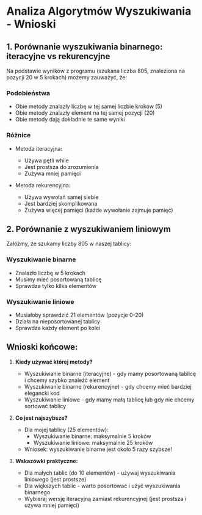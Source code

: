 # Analiza Algorytmów Wyszukiwania - Wnioski

## 1. Porównanie wyszukiwania binarnego: iteracyjne vs rekurencyjne

Na podstawie wyników z programu (szukana liczba 805, znaleziona na pozycji 20 w 5 krokach) możemy zauważyć, że:

### Podobieństwa
- Obie metody znalazły liczbę w tej samej liczbie kroków (5)
- Obie metody znalazły element na tej samej pozycji (20)
- Obie metody dają dokładnie te same wyniki

### Różnice
- Metoda iteracyjna:
  - Używa pętli while
  - Jest prostsza do zrozumienia
  - Zużywa mniej pamięci
  
- Metoda rekurencyjna:
  - Używa wywołań samej siebie
  - Jest bardziej skomplikowana
  - Zużywa więcej pamięci (każde wywołanie zajmuje pamięć)

## 2. Porównanie z wyszukiwaniem liniowym

Załóżmy, że szukamy liczby 805 w naszej tablicy:

### Wyszukiwanie binarne
- Znalazło liczbę w 5 krokach
- Musimy mieć posortowaną tablicę
- Sprawdza tylko kilka elementów

### Wyszukiwanie liniowe
- Musiałoby sprawdzić 21 elementów (pozycje 0-20)
- Działa na nieposortowanej tablicy
- Sprawdza każdy element po kolei

## Wnioski końcowe:

1. **Kiedy używać której metody?**
   - Wyszukiwanie binarne (iteracyjne) - gdy mamy posortowaną tablicę i chcemy szybko znaleźć element
   - Wyszukiwanie binarne (rekurencyjne) - gdy chcemy mieć bardziej elegancki kod
   - Wyszukiwanie liniowe - gdy mamy małą tablicę lub gdy nie chcemy sortować tablicy

2. **Co jest najszybsze?**
   - Dla mojej tablicy (25 elementów):
     - Wyszukiwanie binarne: maksymalnie 5 kroków
     - Wyszukiwanie liniowe: maksymalnie 25 kroków
   - Wniosek: wyszukiwanie binarne jest około 5 razy szybsze!

3. **Wskazówki praktyczne:**
   - Dla małych tablic (do 10 elementów) - używaj wyszukiwania liniowego (jest prostsze)
   - Dla większych tablic - warto posortować i użyć wyszukiwania binarnego
   - Wybieraj wersję iteracyjną zamiast rekurencyjnej (jest prostsza i używa mniej pamięci)